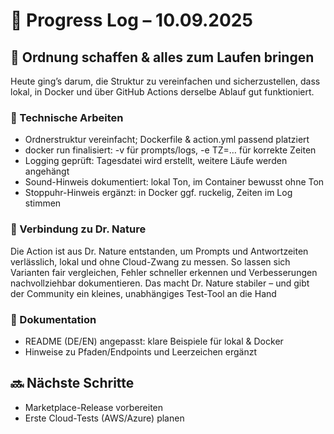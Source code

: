 # 📓 Progress Log – 10.09.2025
## 🔧 Ordnung schaffen & alles zum Laufen bringen
Heute ging’s darum, die Struktur zu vereinfachen und sicherzustellen, dass lokal, in Docker und über GitHub Actions derselbe Ablauf gut funktioniert.
### 🧪 Technische Arbeiten
- Ordnerstruktur vereinfacht; Dockerfile & action.yml passend platziert
- docker run finalisiert: -v für prompts/logs, -e TZ=… für korrekte Zeiten
- Logging geprüft: Tagesdatei wird erstellt, weitere Läufe werden angehängt
- Sound-Hinweis dokumentiert: lokal Ton, im Container bewusst ohne Ton
- Stoppuhr-Hinweis ergänzt: in Docker ggf. ruckelig, Zeiten im Log stimmen

### 🌿 Verbindung zu Dr. Nature
Die Action ist aus Dr. Nature entstanden, um Prompts und Antwortzeiten verlässlich, lokal und ohne Cloud-Zwang zu messen. So lassen sich Varianten fair vergleichen, Fehler schneller erkennen und Verbesserungen nachvollziehbar dokumentieren. Das macht Dr. Nature stabiler – und gibt der Community ein kleines, unabhängiges Test-Tool an die Hand

### 🧠 Dokumentation
- README (DE/EN) angepasst: klare Beispiele für lokal & Docker
- Hinweise zu Pfaden/Endpoints und Leerzeichen ergänzt

## 🔜 Nächste Schritte
- Marketplace-Release vorbereiten
- Erste Cloud-Tests (AWS/Azure) planen
